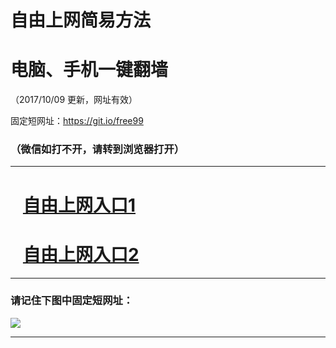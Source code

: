 ﻿# 自由上网简易方法

# 电脑、手机一键翻墙

（2017/10/09 更新，网址有效）

固定短网址：https://git.io/free99

### （微信如打不开，请转到浏览器打开）


***





# &nbsp;&nbsp; <a href="http://ft2185320469.fwq-tz-1001.info/fwqtz01.html?t=100900130195 " target="_blank">自由上网入口1</a>
# &nbsp;&nbsp; <a href="http://ft195947912.fwq-tz-1002.info/fwqtz02.html?t=100900120346 " target="_blank">自由上网入口2</a>
***

### 请记住下图中固定短网址：

<img src="https://s3-us-west-2.amazonaws.com/fwq-1001/yjfq-20170905okok.png" /> 


***

